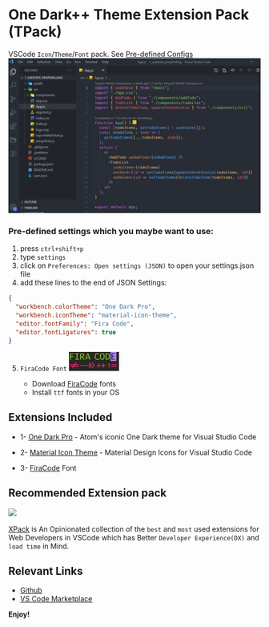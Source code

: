 # One Dark++ Theme Extension Pack (TPack)

VSCode `Icon`/`Theme`/`Font` pack. See [Pre-defined Configs](#pre-defined-settings-which-you-maybe-want-to-use)
<img src="./vscode-example.jpg" width="800">

### Pre-defined settings which you maybe want to use:

1. press `ctrl+shift+p`
2. type `settings`
3. click on `Preferences: Open settings (JSON)` to open your settings.json file
4. add these lines to the end of JSON Settings:

```json
{
  "workbench.colorTheme": "One Dark Pro",
  "workbench.iconTheme": "material-icon-theme",
  "editor.fontFamily": "Fira Code",
  "editor.fontLigatures": true
}
```

5. `FiraCode Font` <img src="https://raw.githubusercontent.com/SeyyedKhandon/vscode-web-developer-experience/main/firacode.png" width="100"/>

   - Download [FiraCode](https://github.com/tonsky/FiraCode/releases/download/5.2/Fira_Code_v5.2.zip) fonts
   - Install `ttf` fonts in your OS

## Extensions Included

- 1- [One Dark Pro](https://marketplace.visualstudio.com/items?itemName=zhuangtongfa.Material-theme) - Atom's iconic One Dark theme for Visual Studio Code

- 2- [Material Icon Theme](https://marketplace.visualstudio.com/items?itemName=PKief.material-icon-theme) - Material Design Icons for Visual Studio Code

- 3- [FiraCode](https://github.com/tonsky/FiraCode) Font

## Recommended Extension pack

<a href="https://marketplace.visualstudio.com/items?itemName=SeyyedKhandon.xpack">
<img src="https://seyyedkhandon.gallerycdn.vsassets.io/extensions/seyyedkhandon/xpack/0.1.0/1617940435190/Microsoft.VisualStudio.Services.Icons.Default" width="300"/></a>

[XPack](https://marketplace.visualstudio.com/items?itemName=SeyyedKhandon.xpack) is An Opinionated collection of the `best` and `most` used extensions for Web Developers in VSCode which has Better `Developer Experience(DX)` and `load time` in Mind.

## Relevant Links

- [Github](https://github.com/SeyyedKhandon/tpack)
- [VS Code Marketplace](https://marketplace.visualstudio.com/items?itemName=SeyyedKhandon.tpack)

**Enjoy!**
